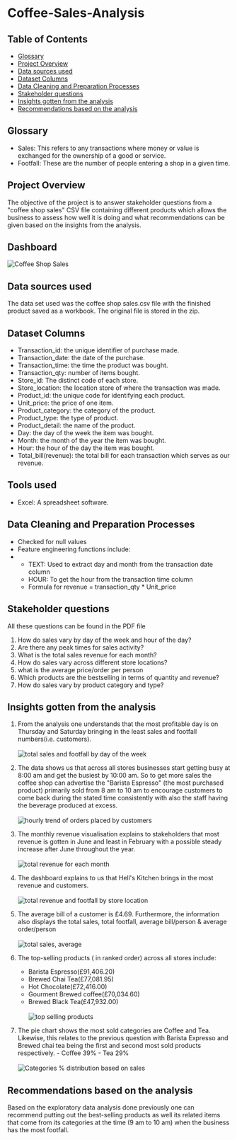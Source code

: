 # Coffee-Sales-Analysis
## Table of Contents
- [Glossary](#glossary)
- [Project Overview](#project-overview)
- [Data sources used](#data-sources-used)
- [Dataset Columns](#dataset-columns)
- [Data Cleaning and Preparation Processes](#data-cleaning-and-preparation-processes)
- [Stakeholder questions](#stakeholder-questions)
- [Insights gotten from the analysis](#insights-gotten-from-the-analysis)
- [Recommendations based on the analysis](#recommendations-based-on-the-analysis)

## Glossary
- Sales: This refers to any transactions where money or value is exchanged for the ownership of a good or service.
- Footfall: These are the number of people entering a shop in a given time.
## Project Overview
The objective of the project is to answer stakeholder questions from a "coffee shop sales" CSV file containing different products which allows the business to assess how well it is doing and what recommendations can be given based on the insights from the analysis.
## Dashboard
![Coffee Shop Sales](https://github.com/Tyroneekhator/Coffee-Sales-Analysis/assets/72547969/f349faf4-93a6-48dd-920e-513f40fae9a7)



## Data sources used
The data set used was the coffee shop sales.csv file with the finished product saved as a workbook.
The original file is stored in the zip.
## Dataset Columns
- Transaction_id: the unique identifier of purchase made.
- Transaction_date: the date of the purchase.
- Transaction_time: the time the product was bought.
- Transaction_qty: number of items bought.
- Store_id: The distinct code of each store.
- Store_location: the location store of where the transaction was made.
- Product_id: the unique code for identifying each product.
- Unit_price: the price of one item.
- Product_category: the category of the product.
- Product_type: the type of product.
- Product_detail: the name of the product.
- Day: the day of the week the item was bought.
- Month: the month of the year the item was bought.
- Hour: the hour of the day the item was bought.
- Total_bill(revenue): the total bill for each transaction which serves as our revenue.
## Tools used
- Excel: A spreadsheet software.
## Data Cleaning and Preparation Processes
- Checked for null values
- Feature engineering  functions include:
- - TEXT: Used to extract day and month from the transaction date column
  - HOUR: To get the hour from the transaction time column
  - Formula for revenue = transaction_qty * Unit_price

## Stakeholder questions
All these questions can be found in the PDF file
1. How do sales vary by day of the
week and hour of the day?
2. Are there any peak times for sales
activity?
3. What is the total sales revenue for
each month?
4. How do sales vary across different
store locations?
5. what is the average price/order
per person
6. Which products are the bestselling in terms of quantity and
revenue?
7. How do sales vary by product
category and type?

## Insights gotten from the analysis
1. From the analysis one understands that the  most profitable day is on Thursday and Saturday bringing in the least sales and footfall numbers(i.e. customers).<br /><br />![total sales and footfall by day of the week](https://github.com/Tyroneekhator/Coffee-Sales-Analysis/assets/72547969/069cea9f-38a7-49ad-8e7b-241780b529ec)

2. The data shows us that across all stores businesses start getting busy at 8:00 am and get the busiest by 10:00 am. So to get more sales the coffee shop can advertise the "Barista Espresso" (the most purchased product) primarily sold from 8 am to 10 am to encourage customers to  come back during the stated time consistently with also the staff having the beverage produced at excess.<br /><br />![hourly trend of orders placed by customers](https://github.com/Tyroneekhator/Coffee-Sales-Analysis/assets/72547969/eb861faa-c015-4e9b-829c-3325c15cc229)

3. The monthly revenue visualisation explains to stakeholders that most revenue is gotten in June and least in February with a possible steady increase after June throughout the year.<br /><br />![total revenue for each month](https://github.com/Tyroneekhator/Coffee-Sales-Analysis/assets/72547969/b2ec4b9e-2c6c-4e45-925c-6f7966e35929)

4. The dashboard explains to us that Hell's Kitchen brings in the most revenue and customers.<br /><br /> ![total revenue and footfall by store location](https://github.com/Tyroneekhator/Coffee-Sales-Analysis/assets/72547969/c8f432a9-a95b-444d-a4fd-0ba998819089)


5. The average bill of a customer is £4.69. Furthermore, the information also displays the total sales, total footfall, average bill/person & average order/person <br /><br /> ![total sales, average](https://github.com/Tyroneekhator/Coffee-Sales-Analysis/assets/72547969/605ae5dc-8a2d-4506-ad65-1b12603071c5)

6. The top-selling products ( in ranked order) across all stores include:
   - Barista Espresso(£91,406.20)
   - Brewed Chai Tea(£77,081.95)
   - Hot Chocolate(£72,416.00)
   - Gourment Brewed coffee(£70,034.60)
   - Brewed Black Tea(£47,932.00)
   <br /><br /> ![top selling products](https://github.com/Tyroneekhator/Coffee-Sales-Analysis/assets/72547969/e12a56fc-bc53-46d9-ac95-3057ef938d65)
8. The pie chart shows the most sold categories are Coffee and Tea. Likewise, this relates to the previous question with Barista Expresso and Brewed chai tea being the first and second most sold products respectively.
            -  Coffee 39%
            -  Tea 29%
   <br /><br />![Categories % distribution based on sales](https://github.com/Tyroneekhator/Coffee-Sales-Analysis/assets/72547969/9a5a28cf-d426-4254-b002-01eeabfa977d)

## Recommendations based on the analysis
Based on the exploratory data analysis done previously one can recommend putting out the best-selling products as well its related items that come from its categories at the time (9 am to 10 am) when the business has the most footfall.


  







